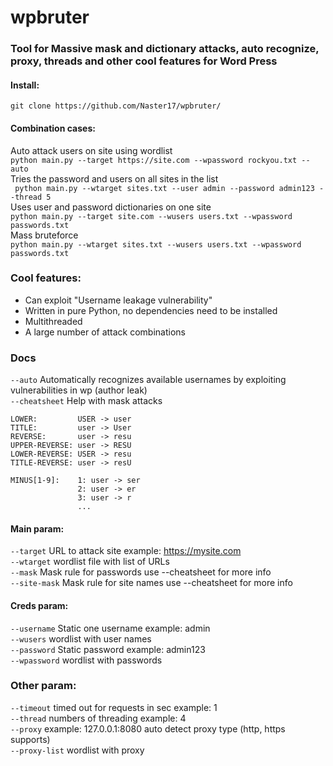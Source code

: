 # wpbruter
### Tool for Massive mask and dictionary attacks, auto recognize, proxy, threads and other cool features for Word Press
#### Install:
``` git clone https://github.com/Naster17/wpbruter/ ```
#### Combination cases:
Auto attack users on site using wordlist <br>
``` python main.py --target https://site.com --wpassword rockyou.txt --auto ``` <br>
Tries the password and users on all sites in the list <br>
``` python main.py --wtarget sites.txt --user admin --password admin123 --thread 5``` <br>
Uses user and password dictionaries on one site <br>
``` python main.py --target site.com --wusers users.txt --wpassword passwords.txt ``` <br>
Mass bruteforce <br>
``` python main.py --wtarget sites.txt --wusers users.txt --wpassword passwords.txt ``` <br>

### Cool features:
- Can exploit "Username leakage vulnerability"
- Written in pure Python, no dependencies need to be installed <br>
- Multithreaded
- A large number of attack combinations

### Docs
``` --auto ``` Automatically recognizes available usernames by exploiting vulnerabilities in wp (author leak) 
<br>
``` --cheatsheet ``` Help with mask attacks <br>
```UPPER:         user -> USER
LOWER:         USER -> user
TITLE:         user -> User
REVERSE:       user -> resu
UPPER-REVERSE: user -> RESU
LOWER-REVERSE: USER -> resu
TITLE-REVERSE: user -> resU

MINUS[1-9]:    1: user -> ser
               2: user -> er
               3: user -> r
               ...
```
#### Main param:
``` --target ``` URL to attack site example: https://mysite.com <br>
``` --wtarget ``` wordlist file with list of URLs <br>
``` --mask ``` Mask rule for passwords use --cheatsheet for more info <br>
``` --site-mask ``` Mask rule for site names use --cheatsheet for more info <br>

#### Creds param:
``` --username ``` Static one username example: admin <br>
``` --wusers ``` wordlist with user names <br>
``` --password ``` Static password example: admin123 <br>
``` --wpassword ``` wordlist with passwords <br>

### Other param:
``` --timeout ``` timed out for requests in sec example: 1 <br>
``` --thread ``` numbers of threading example: 4 <br>
``` --proxy ``` example: 127.0.0.1:8080 auto detect proxy type (http, https supports) <br>
``` --proxy-list ``` wordlist with proxy <br>
